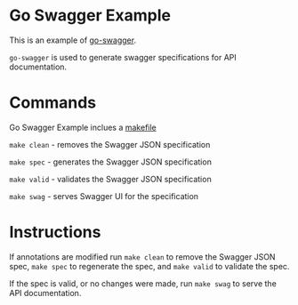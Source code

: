# Go Swagger Example

This is an example of [go-swagger](https://github.com/go-swagger/go-swagger).

`go-swagger` is used to generate swagger specifications for API documentation.

# Commands
Go Swagger Example inclues a [makefile](https://github.com/djacobs24/go-swagger-example/blob/master/Makefile)

`make clean` - removes the Swagger JSON specification

`make spec` - generates the Swagger JSON specification

`make valid` - validates the Swagger JSON specification

`make swag` - serves Swagger UI for the specification

# Instructions
If annotations are modified run `make clean` to remove the Swagger JSON spec, `make spec` to regenerate the spec, and `make valid` to validate the spec. 

If the spec is valid, or no changes were made, run `make swag` to serve the API documentation.